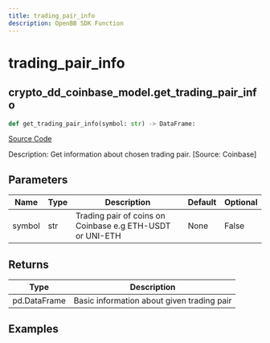 ```yaml
---
title: trading_pair_info
description: OpenBB SDK Function
---
```


# trading_pair_info

## crypto_dd_coinbase_model.get_trading_pair_info

```python title='openbb_terminal/cryptocurrency/due_diligence/coinbase_model.py'
def get_trading_pair_info(symbol: str) -> DataFrame:
```
[Source Code](https://github.com/OpenBB-finance/OpenBBTerminal/tree/main/openbb_terminal/cryptocurrency/due_diligence/coinbase_model.py#L36)

Description: Get information about chosen trading pair. [Source: Coinbase]

## Parameters

| Name | Type | Description | Default | Optional |
| ---- | ---- | ----------- | ------- | -------- |
| symbol | str | Trading pair of coins on Coinbase e.g ETH-USDT or UNI-ETH | None | False |

## Returns

| Type | Description |
| ---- | ----------- |
| pd.DataFrame | Basic information about given trading pair |

## Examples


